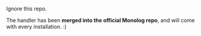 Ignore this repo. 

The handler has been **merged into the official Monolog repo**, and will come with every installation. :)
